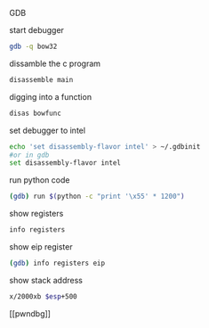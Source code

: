 GDB


start debugger
```bash
gdb -q bow32
```

dissamble the c program
```bash
disassemble main
```

digging into a function
```bash
disas bowfunc 
```

set debugger to intel 
```bash
echo 'set disassembly-flavor intel' > ~/.gdbinit
#or in gdb
set disassembly-flavor intel
```

run python code
```bash
(gdb) run $(python -c "print '\x55' * 1200")
```

show registers
```bash
info registers 
```

show eip register
```bash
(gdb) info registers eip
```

show stack address
```bash
x/2000xb $esp+500
```

[[pwndbg]]